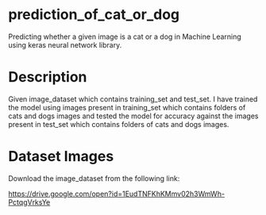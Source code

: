 # prediction_of_cat_or_dog
Predicting whether a given image is a cat or a dog in Machine Learning using keras neural network  library.

# Description

Given image_dataset which contains training_set and test_set. I have trained the model using images present in training_set which contains folders of cats and dogs images and tested the model for accuracy against the images present in test_set which contains folders of cats and dogs images.

# Dataset Images

Download the image_dataset from the following link:

https://drive.google.com/open?id=1EudTNFKhKMmv02h3WmWh-PctqgVrksYe
